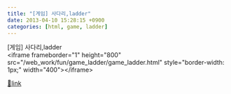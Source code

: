 ```yaml
---
title: "[게임] 사다리,ladder"
date: 2013-04-10 15:28:15 +0900
categories: [html, game, ladder]
---
```


  
[게임] 사다리,ladder  
&lt;iframe frameborder="1" height="800" src="/web_work/fun/game_ladder/game_ladder.html" style="border-width: 1px;" width="400"&gt;&lt;/iframe&gt;  



[🔗link](http://www.mins01.com/mh/tech/read/820)